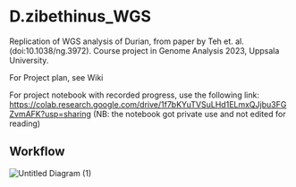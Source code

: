 # D.zibethinus_WGS
Replication of WGS analysis of Durian, from paper by Teh et. al. (doi:10.1038/ng.3972). Course project in Genome Analysis 2023, Uppsala University.

For Project plan, see Wiki

For project notebook with recorded progress, use the following link: https://colab.research.google.com/drive/1f7bKYuTVSuLHd1ELmxQJjbu3FGZvmAFK?usp=sharing (NB: the notebook got private use and not edited for reading)

## Workflow

![Untitled Diagram (1)](https://github.com/Cleiti/D.zibethinus_WGS/assets/52427029/ecd8a3d5-cb4b-4a7b-a183-e29b4ed532a1)
